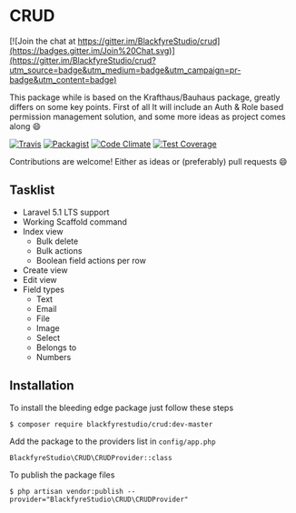 # CRUD

[![Join the chat at https://gitter.im/BlackfyreStudio/crud](https://badges.gitter.im/Join%20Chat.svg)](https://gitter.im/BlackfyreStudio/crud?utm_source=badge&utm_medium=badge&utm_campaign=pr-badge&utm_content=badge)

This package while is based on the Krafthaus/Bauhaus package, greatly differs on some key points. First of all It will include an Auth & Role based permission management solution, and some more ideas as project comes along :smile:

[![Travis](https://img.shields.io/travis/BlackfyreStudio/crud.svg?style=flat-square)](https://travis-ci.org/BlackfyreStudio/crud) [![Packagist](https://img.shields.io/packagist/dt/blackfyrestudio/crud.svg?style=flat-square)](https://packagist.org/packages/blackfyrestudio/crud)
[![Code Climate](https://codeclimate.com/github/BlackfyreStudio/crud/badges/gpa.svg)](https://codeclimate.com/github/BlackfyreStudio/crud)
[![Test Coverage](https://codeclimate.com/github/BlackfyreStudio/crud/badges/coverage.svg)](https://codeclimate.com/github/BlackfyreStudio/crud/coverage)

Contributions are welcome! Either as ideas or (preferably) pull requests :smile:

## Tasklist

* Laravel 5.1 LTS support
* Working Scaffold command
* Index view
  * Bulk delete
  * Bulk actions
  * Boolean field actions per row
* Create view
* Edit view
* Field types
  * Text
  * Email
  * File
  * Image
  * Select
  * Belongs to
  * Numbers

## Installation

To install the bleeding edge package just follow these steps
```
$ composer require blackfyrestudio/crud:dev-master
```
Add the package to the providers list in `config/app.php`
```
BlackfyreStudio\CRUD\CRUDProvider::class
```
To publish the package files
```
$ php artisan vendor:publish --provider="BlackfyreStudio\CRUD\CRUDProvider"
```

